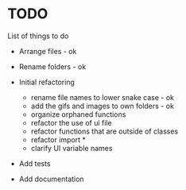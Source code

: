# TODO

List of things to do

* Arrange files - ok
* Rename folders - ok
* Initial refactoring
    - rename file names to lower snake case - ok
    - add the gifs and images to own folders - ok
    - organize orphaned functions
    - refactor the use of ui file
    - refactor functions that are outside of classes
    - refactor import *
    - clarify UI variable names
    
* Add tests
* Add documentation
